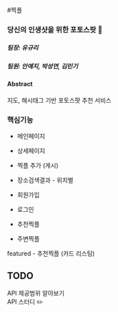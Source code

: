 #찍플 
### 당신의 인생샷을 위한 포토스팟 📸


##### 팀장: 유규리

##### 팀원: 안예지, 박성연, 김민기



#### Abstract

지도, 해시태그 기반 포토스팟 추천 서비스

### 핵심기능 

* 메인페이지
* 상세페이지
* 찍플 추가 (게시)
* 장소검색결과 - 위치별 
* 회원가입
* 로그인

* 추천찍플 
* 주변찍플 


featured - 추천찍플 (카드 리스팅) 

## TODO

API 제공범위 알아보기 <br>
API 스터디 ✏️
</pre></body></html>